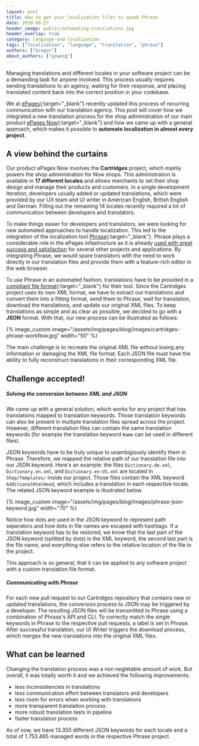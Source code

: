 ```yaml
---
layout: post
title: How to get your localization files to speak Phrase
date: 2020-08-27
header_image: public/automating-translations.jpg
header_overlay: true
category: language-and-localization
tags: ["localization", "language", "translation", "phrase"]
authors: ["Gregor"]
about_authors: ["gzweig"]
---
```


Managing translations and different locales in your software project can be a demanding task for anyone involved.
This process usually requires sending translations to an agency, waiting for their response, and placing translated content back into the correct position in your codebase.

We at [ePages](https://epages.com/us/){:target="_blank"} recently updated this process of recurring communication with our translation agency.
This post will cover how we integrated a new translation process for the shop administration of our main product [ePages Now](https://epages.com/us/ecommerce-website-builder/now/){:target="_blank"} and how we came up with a general approach, which makes it possible to **automate localization in almost every project**.

## A view behind the curtains

Our product ePages Now involves the **Cartridges** project, which mainly powers the shop administration for Now shops.
This administration is available in **17 different locales** and allows merchants to set their shop design and manage their products and customers.
In a single development iteration, developers usually added or updated translations, which were provided by our UX team and UI writer in American English, British English and German.
Filling out the remaining 14 locales recently required a lot of communication between developers and translators.

To make things easier for developers and translators, we were looking for new automated approaches to handle localization.
This led to the integration of the localization tool [Phrase](https://phrase.com/){:target="_blank"}.
Phrase plays a considerable role in the ePages infastructure as it is already [used with great success and satisfaction](/blog/language-and-localization/rocking-the-stage-with-a-software-localization-tool/) for several other projects and applications.
By integrating Phrase, we would spare translators with the need to work directly in our translation files and provide them with a feature-rich editor in the web browser.

To use Phrase in an automated fashion, translations have to be provided in a [compliant file format](https://phrase.com/docs/guides/formats/){:target="_blank"} for their tool.
Since the Cartridges project uses its own XML format, we have to extract our translations and convert them into a fitting format, send them to Phrase, wait for translation, download the translations, and update our original XML files.
To keep translations as simple and as clear as possible, we decided to go with a **JSON** format.
With that, our new process can be illustrated as follows:

{% image_custom image="/assets/img/pages/blog/images/cartridges-phrase-workflow.jpg" width="50" %}

The main challenge is to recreate the original XML file without losing any information or damaging the XML file format.
Each JSON file must have the ability to fully reconstruct translations in their corresponding XML file.

## Challenge accepted!

##### Solving the conversion between XML and JSON

We came up with a general solution, which works for any project that has translations mapped to translation keywords.
Those translation keywords can also be present in multiple translation files spread across the project.
However, different translation files can contain the same translation keywords (for example the translation keyword `Name` can be used in different files).

JSON keywords have to be truly unique to unambigiously identify them in Phrase.
Therefore, we mapped the relative path of our translation file into our JSON keyword.
Here's an example: the files `Dictionary.de.xml`, `Dictionary.en.xml`, and `Dictionary.en-US.xml` are located in `Shop/Templates/` inside our project.
Those files contain the XML keyword `AdditionalHtmlHead`, which includes a translation in each respective locale.
The related JSON keyword example is illustrated below.

{% image_custom image="/assets/img/pages/blog/images/phrase-json-keyword.jpg" width="70" %}

Notice how dots are used in the JSON keyword to represent path seperators and how dots in file names are escaped with hashtags.
If a translation keyword has to be restored, we know that the last part of the JSON keyword (splitted by dots) is the XML keyword, the second last part is the file name, and everything else refers to the relative location of the file in the project.

This approach is so general, that it can be applied to any software project with a custom translation file format.

##### Communicating with Phrase

For each new pull request to our Cartridges repository that contains new or updated translations, the conversion process to JSON may be triggered by a developer.
The resulting JSON files will be transmitted to Phrase using a combination of Phrase's API and CLI.
To correctly match the single keywords in Phrase to the respective pull requests, a label is set in Phrase.
After successful translation, our UI Writer triggers the download process, which merges the new translations into the original XML files.

## What can be learned

Changing the translation process was a non negletable amount of work.
But overall, it was totally worth it and we achieved the following improvements:

* less inconsistencies in translations
* less communication effort between translators and developers
* less room for errors when working with translations
* more transparent translation process
* more robust translation tests in pipeline
* faster translation process

As of now, we have 13.350 different JSON keywords for each locale and a total of 1.753.465 managed words in the respective Phrase project.